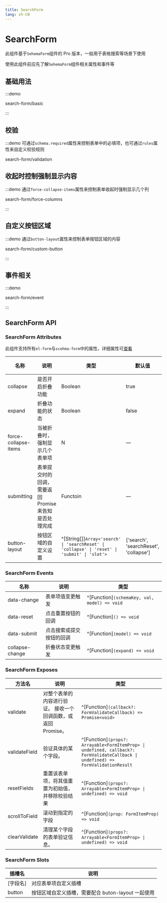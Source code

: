 ```yaml
---
title: SearchForm
lang: zh-CN
---
```


# SearchForm

此组件基于`SehemaForm`组件的 Pro 版本，一般用于表格搜索等场景下使用

使用此组件前应先了解`SehemaForm`组件相关属性和事件等

## 基础用法

:::demo

search-form/basic

:::

## 校验

:::demo 可通过`schema.required`属性来控制表单中的必填项，也可通过`rules`属性来自定义校验规则

search-form/validation

## 收起时控制强制显示内容

:::demo 通过`force-collapse-items`属性来控制表单收起时强制显示几个列

search-form/force-columns

:::

## 自定义按钮区域

:::demo 通过`button-layout`属性来控制表单按钮区域的内容

search-form/custom-button

:::

## 事件相关

:::demo

search-form/event

:::

## SearchForm API

### SearchForm Attributes

此组件支持所有`el-form`与`scehma-form`中的属性，详细属性可[查看](https://element-plus.org/zh-CN/component/form.html#form-attributes)

| 名称                 | 说明                                                  | 类型                                                                                           | 默认值                                | 必填 |
| -------------------- | ----------------------------------------------------- | ---------------------------------------------------------------------------------------------- | ------------------------------------- | ---- |
| collapse             | 是否开启折叠功能                                      | Boolean                                                                                        | true                                  | 否   |
| expand               | 折叠功能的状态                                        | Boolean                                                                                        | false                                 | 否   |
| force-collapse-items | 当被折叠时，强制显示几个表单项                        | N                                                                                              | —                                     | 否   |
| submitting           | 表单提交时的回调，需要返回 Promise 来告知是否处理完成 | Functoin                                                                                       | —                                     | 否   |
| button-layout        | 按钮区域的自定义设置                                  | ^[String\[\]]`Array<'search' \| 'searchReset' \| 'collapse' \| 'reset' \| 'submit' \| 'slot'>` | ['search', 'searchReset', 'collapse'] | 否   |

### SearchForm Events

| 名称            | 说明                     | 类型                                         |
| --------------- | ------------------------ | -------------------------------------------- |
| data-change     | 表单项值变更触发         | ^[Function]`(schemaKey, val, model) => void` |
| data-reset      | 点击重置按钮的回调       | ^[Function]`() => void`                      |
| data-submit     | 点击搜索或提交按钮的回调 | ^[Function]`(model) => void`                 |
| collapse-change | 折叠状态变更触发         | ^[Function]`(expand) => void`                |

### SearchForm Exposes

| 方法名        | 说明                                                          | 类型                                                                                                                              |
| ------------- | ------------------------------------------------------------- | --------------------------------------------------------------------------------------------------------------------------------- |
| validate      | 对整个表单的内容进行验证。 接收一个回调函数，或返回 Promise。 | ^[Function]`(callback?: FormValidateCallback) => Promise<void>`                                                                   |
| validateField | 验证具体的某个字段。                                          | ^[Function]`(props?: Arrayable<FormItemProp> \| undefined, callback?: FormValidateCallback \| undefined) => FormValidationResult` |
| resetFields   | 重置该表单项，将其值重置为初始值，并移除校验结果              | ^[Function]`(props?: Arrayable<FormItemProp> \| undefined) => void`                                                               |
| scrollToField | 滚动到指定的字段                                              | ^[Function]`(prop: FormItemProp) => void`                                                                                         |
| clearValidate | 清理某个字段的表单验证信息。                                  | ^[Function]`(props?: Arrayable<FormItemProp> \| undefined) => void`                                                               |

### SearchForm Slots

| 插槽名   | 说明                                               |
| -------- | -------------------------------------------------- |
| [字段名] | 对应表单项自定义插槽                               |
| button   | 按钮区域自定义插槽，需要配合 buton-layout 一起使用 |
